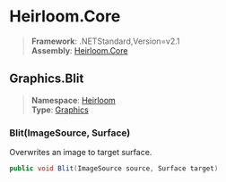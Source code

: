 # Heirloom.Core

> **Framework**: .NETStandard,Version=v2.1  
> **Assembly**: [Heirloom.Core][0]  

## Graphics.Blit

> **Namespace**: [Heirloom][0]  
> **Type**: [Graphics][1]  

### Blit(ImageSource, Surface)

Overwrites an image to target surface.

```cs
public void Blit(ImageSource source, Surface target)
```

[0]: ../Heirloom.Core.md
[1]: Heirloom.Graphics.md
